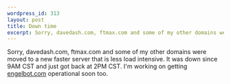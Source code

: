 ```yaml
--- 
wordpress_id: 313
layout: post
title: Down time
excerpt: Sorry, davedash.com, ftmax.com and some of my other domains were moved to a new faster server that is less load intensive.  It was down since 9AM CST and just got back at 2PM CST.  I'm working on getting <A HREF='http://www.engelbot.com/'>engelbot.com</A> operational soon too.
---
```

Sorry, davedash.com, ftmax.com and some of my other domains were moved to a new faster server that is less load intensive.  It was down since 9AM CST and just got back at 2PM CST.  I'm working on getting <A HREF='http://www.engelbot.com/'>engelbot.com</A> operational soon too.
